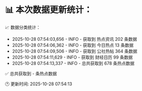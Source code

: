 📊 本次数据更新统计：
==========================

📈 数据分类统计：
- 2025-10-28 07:54:03,656 - INFO - 获取到 热点资讯 202 条数据
- 2025-10-28 07:54:06,362 - INFO - 获取到 今日热点 13 条数据
- 2025-10-28 07:54:09,506 - INFO - 获取到 公社热帖 364 条数据
- 2025-10-28 07:54:11,629 - INFO - 获取到 财经日历 99 条数据
- 2025-10-28 07:54:13,337 - INFO - 总共获取到 678 条热点数据

✅ 总共获取到 - 条热点数据

🕐 更新时间: 2025-10-28 07:54:13
